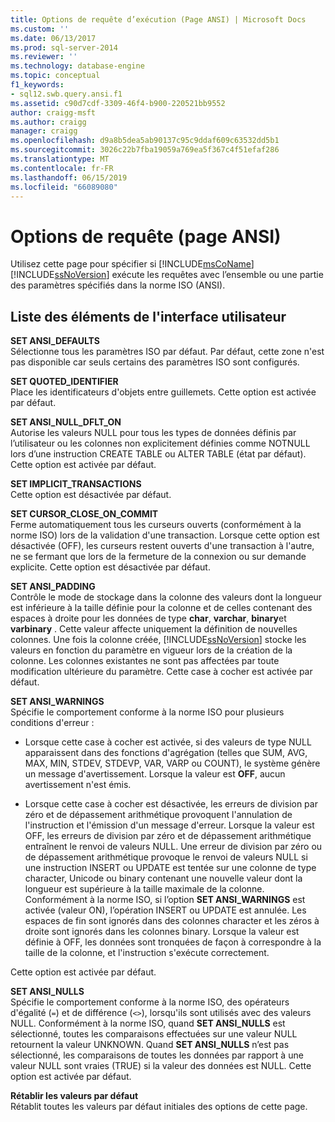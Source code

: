 ```yaml
---
title: Options de requête d’exécution (Page ANSI) | Microsoft Docs
ms.custom: ''
ms.date: 06/13/2017
ms.prod: sql-server-2014
ms.reviewer: ''
ms.technology: database-engine
ms.topic: conceptual
f1_keywords:
- sql12.swb.query.ansi.f1
ms.assetid: c90d7cdf-3309-46f4-b900-220521bb9552
author: craigg-msft
ms.author: craigg
manager: craigg
ms.openlocfilehash: d9a8b5dea5ab90137c95c9ddaf609c63532dd5b1
ms.sourcegitcommit: 3026c22b7fba19059a769ea5f367c4f51efaf286
ms.translationtype: MT
ms.contentlocale: fr-FR
ms.lasthandoff: 06/15/2019
ms.locfileid: "66089080"
---
```

# <a name="query-options-execution-ansi-page"></a>Options de requête (page ANSI)
  Utilisez cette page pour spécifier si [!INCLUDE[msCoName](../includes/msconame-md.md)] [!INCLUDE[ssNoVersion](../includes/ssnoversion-md.md)] exécute les requêtes avec l’ensemble ou une partie des paramètres spécifiés dans la norme ISO (ANSI).  
  
## <a name="uielement-list"></a>Liste des éléments de l'interface utilisateur  
 **SET ANSI_DEFAULTS**  
 Sélectionne tous les paramètres ISO par défaut. Par défaut, cette zone n'est pas disponible car seuls certains des paramètres ISO sont configurés.  
  
 **SET QUOTED_IDENTIFIER**  
 Place les identificateurs d'objets entre guillemets. Cette option est activée par défaut.  
  
 **SET ANSI_NULL_DFLT_ON**  
 Autorise les valeurs NULL pour tous les types de données définis par l’utilisateur ou les colonnes non explicitement définies comme NOTNULL lors d’une instruction CREATE TABLE ou ALTER TABLE (état par défaut). Cette option est activée par défaut.  
  
 **SET IMPLICIT_TRANSACTIONS**  
 Cette option est désactivée par défaut.  
  
 **SET CURSOR_CLOSE_ON_COMMIT**  
 Ferme automatiquement tous les curseurs ouverts (conformément à la norme ISO) lors de la validation d'une transaction. Lorsque cette option est désactivée (OFF), les curseurs restent ouverts d'une transaction à l'autre, ne se fermant que lors de la fermeture de la connexion ou sur demande explicite. Cette option est désactivée par défaut.  
  
 **SET ANSI_PADDING**  
 Contrôle le mode de stockage dans la colonne des valeurs dont la longueur est inférieure à la taille définie pour la colonne et de celles contenant des espaces à droite pour les données de type **char**, **varchar**, **binary**et **varbinary** . Cette valeur affecte uniquement la définition de nouvelles colonnes. Une fois la colonne créée, [!INCLUDE[ssNoVersion](../includes/ssnoversion-md.md)] stocke les valeurs en fonction du paramètre en vigueur lors de la création de la colonne. Les colonnes existantes ne sont pas affectées par toute modification ultérieure du paramètre. Cette case à cocher est activée par défaut.  
  
 **SET ANSI_WARNINGS**  
 Spécifie le comportement conforme à la norme ISO pour plusieurs conditions d'erreur :  
  
-   Lorsque cette case à cocher est activée, si des valeurs de type NULL apparaissent dans des fonctions d'agrégation (telles que SUM, AVG, MAX, MIN, STDEV, STDEVP, VAR, VARP ou COUNT), le système génère un message d'avertissement. Lorsque la valeur est **OFF**, aucun avertissement n'est émis.  
  
-   Lorsque cette case à cocher est désactivée, les erreurs de division par zéro et de dépassement arithmétique provoquent l'annulation de l'instruction et l'émission d'un message d'erreur. Lorsque la valeur est OFF, les erreurs de division par zéro et de dépassement arithmétique entraînent le renvoi de valeurs NULL. Une erreur de division par zéro ou de dépassement arithmétique provoque le renvoi de valeurs NULL si une instruction INSERT ou UPDATE est tentée sur une colonne de type character, Unicode ou binary contenant une nouvelle valeur dont la longueur est supérieure à la taille maximale de la colonne. Conformément à la norme ISO, si l’option **SET ANSI_WARNINGS** est activée (valeur ON), l’opération INSERT ou UPDATE est annulée. Les espaces de fin sont ignorés dans des colonnes character et les zéros à droite sont ignorés dans les colonnes binary. Lorsque la valeur est définie à OFF, les données sont tronquées de façon à correspondre à la taille de la colonne, et l'instruction s'exécute correctement.  
  
 Cette option est activée par défaut.  
  
 **SET ANSI_NULLS**  
 Spécifie le comportement conforme à la norme ISO, des opérateurs d'égalité (`=`) et de différence (`<>`), lorsqu'ils sont utilisés avec des valeurs NULL. Conformément à la norme ISO, quand **SET ANSI_NULLS** est sélectionné, toutes les comparaisons effectuées sur une valeur NULL retournent la valeur UNKNOWN. Quand **SET ANSI_NULLS** n’est pas sélectionné, les comparaisons de toutes les données par rapport à une valeur NULL sont vraies (TRUE) si la valeur des données est NULL. Cette option est activée par défaut.  
  
 **Rétablir les valeurs par défaut**  
 Rétablit toutes les valeurs par défaut initiales des options de cette page.  
  
  
